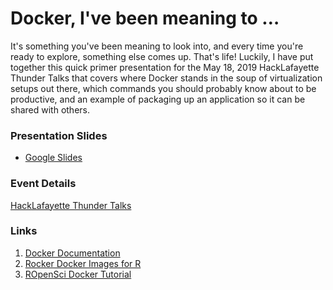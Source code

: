 # Docker, I've been meaning to …

It's something you've been meaning to look into, and every time you're ready to
explore, something else comes up. That's life! Luckily, I have put together
this quick primer presentation for the May 18, 2019 HackLafayette Thunder Talks
that covers where Docker stands in the soup of virtualization setups out there,
which commands you should probably know about to be productive, and an example
of packaging up an application so it can be shared with others.

### Presentation Slides
* [Google Slides](https://docs.google.com/presentation/d/1s5yS14WCDAxWmfSnbMYi47zUsazgW-wwKwcrgPdx6l4/edit?usp=sharing)

### Event Details

[HackLafayette Thunder Talks](https://www.meetup.com/hacklafayette/events/259391916/)

### Links
1. [Docker Documentation](https://docs.docker.com/)
2. [Rocker Docker Images for R](https://hub.docker.com/u/rocker/)
3. [ROpenSci Docker Tutorial](https://ropenscilabs.github.io/r-docker-tutorial/)
